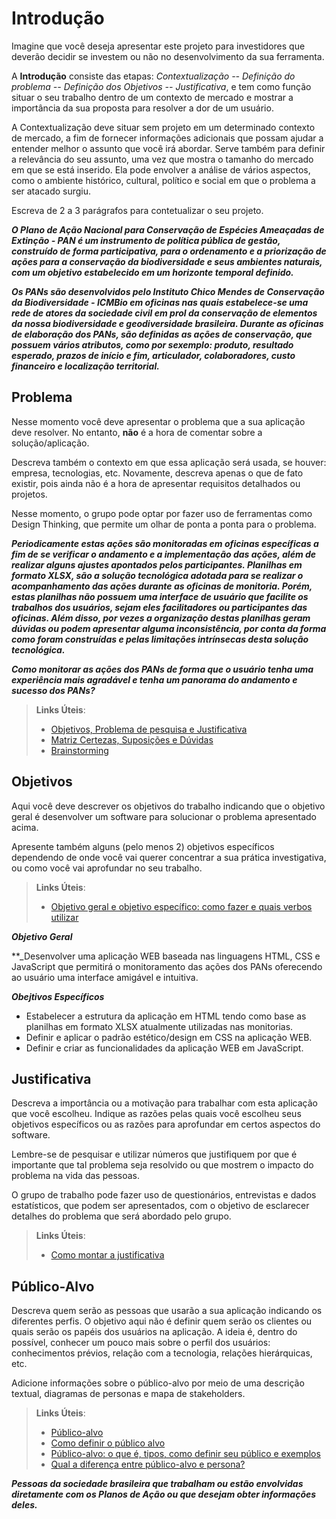 # Introdução

Imagine que você deseja apresentar este projeto para investidores que deverão decidir se investem ou não no desenvolvimento da sua ferramenta.

A **Introdução** consiste das etapas: *Contextualização -- Definição do problema -- Definição dos Objetivos -- Justificativa*, e tem como função situar o seu trabalho dentro de um contexto de mercado e mostrar a importância da sua proposta para resolver a dor de um usuário.

A Contextualização deve situar sem projeto em um determinado contexto de mercado, a fim de fornecer informações adicionais que possam ajudar a entender melhor o assunto que você irá abordar. Serve também para definir a relevância do seu assunto, uma vez que mostra o tamanho do mercado em que se está inserido. Ela pode envolver a análise de vários aspectos, como o ambiente histórico, cultural, político e social em que o problema a ser atacado surgiu.

Escreva de 2 a 3 parágrafos para contetualizar o seu projeto.

**_O Plano de Ação Nacional para Conservação de Espécies Ameaçadas de Extinção - PAN é um instrumento de política pública de gestão, construído de forma participativa, para o ordenamento e a priorização de ações para a conservação da biodiversidade e seus ambientes naturais, com um objetivo estabelecido em um horizonte temporal definido._**

**_Os PANs são desenvolvidos pelo Instituto Chico Mendes de Conservação da Biodiversidade - ICMBio em oficinas nas quais estabelece-se uma rede de atores da sociedade civil em prol da conservação de elementos da nossa biodiversidade e geodiversidade brasileira. Durante as oficinas de elaboração dos PANs, são definidas as ações de conservação, que possuem vários atributos, como por sexemplo: produto, resultado esperado, prazos de início e fim, articulador, colaboradores, custo financeiro e localização territorial._**

## Problema

Nesse momento você deve apresentar o problema que a sua aplicação deve resolver. No entanto, **não** é a hora de comentar sobre a solução/aplicação.

Descreva também o contexto em que essa aplicação será usada, se  houver: empresa, tecnologias, etc. Novamente, descreva apenas o que de fato existir, pois ainda não é a hora de apresentar requisitos detalhados ou projetos.

Nesse momento, o grupo pode optar por fazer uso  de ferramentas como Design Thinking, que permite um olhar de ponta a ponta para o problema.

**_Periodicamente estas ações são monitoradas em oficinas específicas a fim de se verificar o andamento e a implementação das ações, além de realizar alguns ajustes apontados pelos participantes. Planilhas em formato XLSX, são a solução tecnológica adotada para se realizar o acompanhamento das ações durante as oficinas de monitoria. Porém, estas planilhas não possuem uma interface de usuário que facilite os trabalhos dos usuários, sejam eles facilitadores ou participantes das oficinas. Além disso, por vezes a organização destas planilhas geram dúvidas ou podem apresentar alguma inconsistência, por conta da forma como foram construídas e pelas limitações intrínsecas desta solução tecnológica._**

**_Como monitorar as ações dos PANs de forma que o usuário tenha uma experiência mais agradável e tenha um panorama do andamento e sucesso dos PANs?_**

> **Links Úteis**:
> - [Objetivos, Problema de pesquisa e Justificativa](https://medium.com/@versioparole/objetivos-problema-de-pesquisa-e-justificativa-c98c8233b9c3)
> - [Matriz Certezas, Suposições e Dúvidas](https://medium.com/educa%C3%A7%C3%A3o-fora-da-caixa/matriz-certezas-suposi%C3%A7%C3%B5es-e-d%C3%BAvidas-fa2263633655)
> - [Brainstorming](https://www.euax.com.br/2018/09/brainstorming/)

## Objetivos

Aqui você deve descrever os objetivos do trabalho indicando que o objetivo geral é desenvolver um software para solucionar o problema apresentado acima. 

Apresente também alguns (pelo menos 2) objetivos específicos dependendo de onde você vai querer concentrar a sua prática investigativa, ou como você vai aprofundar no seu trabalho.
 
> **Links Úteis**:
> - [Objetivo geral e objetivo específico: como fazer e quais verbos utilizar](https://blog.mettzer.com/diferenca-entre-objetivo-geral-e-objetivo-especifico/)

**_Objetivo Geral_**

**_Desenvolver uma aplicação WEB baseada nas linguagens HTML, CSS e JavaScript que permitirá o monitoramento das ações dos PANs oferecendo ao usuário uma interface amigável e intuitiva.

**_Obejtivos Específicos_**

* Estabelecer a estrutura da aplicação em HTML tendo como base as planilhas em formato XLSX atualmente utilizadas nas monitorias.
* Definir e aplicar o padrão estético/design em CSS na aplicação WEB.
* Definir e criar as funcionalidades da aplicação WEB em JavaScript.


## Justificativa

Descreva a importância ou a motivação para trabalhar com esta aplicação que você escolheu. Indique as razões pelas quais você escolheu seus objetivos específicos ou as razões para aprofundar em certos aspectos do software.

Lembre-se de pesquisar e utilizar números que justifiquem por que é importante que tal problema seja resolvido ou que mostrem o impacto do problema na vida das pessoas.

O grupo de trabalho pode fazer uso de questionários, entrevistas e dados estatísticos, que podem ser apresentados, com o objetivo de esclarecer detalhes do problema que será abordado pelo grupo.

> **Links Úteis**:
> - [Como montar a justificativa](https://guiadamonografia.com.br/como-montar-justificativa-do-tcc/)

## Público-Alvo

Descreva quem serão as pessoas que usarão a sua aplicação indicando os diferentes perfis. O objetivo aqui não é definir quem serão os clientes ou quais serão os papéis dos usuários na aplicação. A ideia é, dentro do possível, conhecer um pouco mais sobre o perfil dos usuários: conhecimentos prévios, relação com a tecnologia, relações hierárquicas, etc.

Adicione informações sobre o público-alvo por meio de uma descrição textual, diagramas de personas e mapa de stakeholders.

> **Links Úteis**:
> - [Público-alvo](https://blog.hotmart.com/pt-br/publico-alvo/)
> - [Como definir o público alvo](https://exame.com/pme/5-dicas-essenciais-para-definir-o-publico-alvo-do-seu-negocio/)
> - [Público-alvo: o que é, tipos, como definir seu público e exemplos](https://klickpages.com.br/blog/publico-alvo-o-que-e/)
> - [Qual a diferença entre público-alvo e persona?](https://rockcontent.com/blog/diferenca-publico-alvo-e-persona/)

**_Pessoas da sociedade brasileira que trabalham ou estão envolvidas diretamente com os Planos de Ação ou que desejam obter informações deles._**